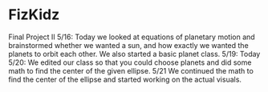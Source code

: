 # FizKidz
Final Project II
5/16:
Today we looked at equations of planetary motion and brainstormed whether we wanted a sun, and how exactly we wanted the planets to orbit each other. We also started a basic planet class.
5/19:
Today
5/20:
We edited our class so that you could choose planets and did some math to find the center of the given ellipse.
5/21
We continued the math to find the center of the ellipse and started working on the actual visuals.

